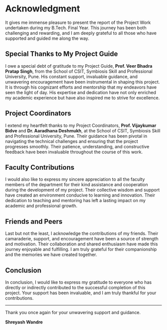 # Acknowledgment

It gives me immense pleasure to present the report of the Project Work undertaken during my B.Tech. Final Year. This journey has been both challenging and rewarding, and I am deeply grateful to all those who have supported and guided me along the way.

## Special Thanks to My Project Guide

I owe a special debt of gratitude to my Project Guide, **Prof. Veer Bhadra Pratap Singh**, from the School of CSIT, Symbiosis Skill and Professional University, Pune. His constant support, invaluable guidance, and unwavering encouragement have been instrumental in shaping this project. It is through his cognizant efforts and mentorship that my endeavors have seen the light of day. His expertise and dedication have not only enriched my academic experience but have also inspired me to strive for excellence.

## Project Coordinators

I extend my heartfelt thanks to my Project Coordinators, **Prof. Vijaykumar Bidve** and **Dr. Aaradhana Deshmukh**, at the School of CSIT, Symbiosis Skill and Professional University, Pune. Their guidance has been pivotal in navigating the technical challenges and ensuring that the project progresses smoothly. Their patience, understanding, and constructive feedback have been invaluable throughout the course of this work.

## Faculty Contributions

I would also like to express my sincere appreciation to all the faculty members of the department for their kind assistance and cooperation during the development of my project. Their collective wisdom and support have created an environment conducive to learning and innovation. Their dedication to teaching and mentoring has left a lasting impact on my academic and professional growth.

## Friends and Peers

Last but not the least, I acknowledge the contributions of my friends. Their camaraderie, support, and encouragement have been a source of strength and motivation. Their collaboration and shared enthusiasm have made this journey enjoyable and fulfilling. I am truly grateful for their companionship and the memories we have created together.

## Conclusion

In conclusion, I would like to express my gratitude to everyone who has directly or indirectly contributed to the successful completion of this project. Your support has been invaluable, and I am truly thankful for your contributions.

---

Thank you once again for your unwavering support and guidance.

**Shreyash Wandre**
